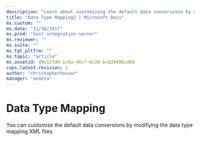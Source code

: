 ```yaml
---
description: "Learn about customizing the default data conversions by modifying the data type mapping XML files."
title: "Data Type Mapping2 | Microsoft Docs"
ms.custom: ""
ms.date: "11/30/2017"
ms.prod: "host-integration-server"
ms.reviewer: ""
ms.suite: ""
ms.tgt_pltfrm: ""
ms.topic: "article"
ms.assetid: d9a127d6-1c0a-46c7-bc26-bc82848bcd60
caps.latest.revision: 2
author: "christopherhouser"
manager: "anneta"
---
```

# Data Type Mapping

You can customize the default data conversions by modifying the data type mapping XML files.
